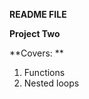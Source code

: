 **README FILE**</br>

**Project Two**</br>

**Covers: **</br>

1. Functions</br>
2. Nested loops</br>
